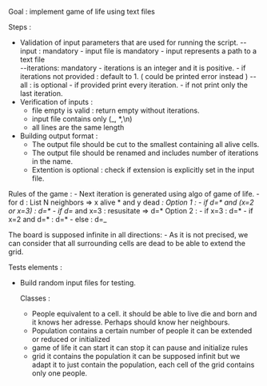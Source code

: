Goal : implement game of life using text files

Steps : 
- Validation of input parameters that are used for running the script.
    --input : mandatory
        - input file is mandatory
        - input represents a path to a text file  
    --iterations: mandatory
        - iterations is an integer and it is positive. 
        - if iterations not provided : default to 1. ( could be printed error instead )
    -- all : is optional
        - if provided print every iteration. 
        - if not print only the last iteration. 
- Verification of inputs :    
    - file empty is valid : return empty without iterations. 
    - input file contains only (_, *,\n)
    - all lines are the same length
- Building output format : 
    - The output file should be cut to the smallest containing all alive cells. 
    - The output file should be renamed and includes number of iterations in the name. 
    - Extention is optional : check if extension is explicitly set in the input file. 

Rules of the game :
    - Next iteration is generated using algo of game of life. 
    - for d : List N neighbors => x alive * and y dead _:
        Option 1 :
        - if d=* and (x=2 or x=3) : d=*
        - if d=_ and x=3 : resusitate => d=*
        Option 2 :
        - if x=3 : d=*
        - if x=2 and d=* : d=*
        - else : d=_ 

The board is supposed infinite in all directions:
    - As it is not precised, we can consider that all surrounding cells are dead to be able to extend the grid. 
    
Tests elements :

- Build random input files for testing. 
    


    Classes : 
    - People equivalent to a cell. it should be able to live die and born and it knows her adresse. Perhaps should know her neighbours. 
    - Population contains a certain number of people it can be extended or reduced or initialized
    - game of life it can start it can stop it can pause and initialize rules
    - grid it contains the population it can be supposed infinit but we adapt it to just contain the population, each cell of the grid contains only one people. 

